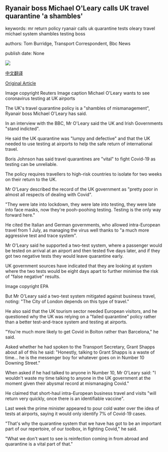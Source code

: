 ## Ryanair boss Michael O'Leary calls UK travel quarantine 'a shambles'

keywords: mr return policy ryanair calls uk quarantine tests oleary travel michael system shambles testing boss

authors: Tom Burridge, Transport Correspondent, Bbc News

publish date: None

![](https://ichef.bbci.co.uk/news/1024/branded_news/13B6D/production/_114294708_oleary_reuters.jpg)

[中文翻译](Ryanair%20boss%20Michael%20O%27Leary%20calls%20UK%20travel%20quarantine%20%27a%20shambles%27_zh.md)

[Original Article](https://www.bbc.com/news/business-54085439)

Image copyright Reuters Image caption Michael O'Leary wants to see coronavirus testing at UK airports

The UK's travel quarantine policy is a "shambles of mismanagement", Ryanair boss Michael O'Leary has said.

In an interview with the BBC, Mr O'Leary said the UK and Irish Governments "stand indicted".

He said the UK quarantine was "lumpy and defective" and that the UK needed to use testing at airports to help the safe return of international travel.

Boris Johnson has said travel quarantines are "vital" to fight Covid-19 as testing can be unreliable.

The policy requires travellers to high-risk countries to isolate for two weeks on their return to the UK.

Mr O'Leary described the record of the UK government as "pretty poor in almost all respects of dealing with Covid".

"They were late into lockdown, they were late into testing, they were late into face masks, now they're pooh-poohing testing. Testing is the only way forward here."

He cited the Italian and German governments, who allowed intra-European travel from 1 July, as managing the virus well thanks to "a much more aggressive test and trace system".

Mr O'Leary said he supported a two-test system, where a passenger would be tested on arrival at an airport and then tested five days later, and if they got two negative tests they would leave quarantine early.

UK government sources have indicated that they are looking at system where the two tests would be eight days apart to further minimise the risk of "false negative" results.

Image copyright EPA

But Mr O'Leary said a two-test system mitigated against business travel, noting: "The City of London depends on this type of travel."

He also said that the UK tourism sector needed European visitors, and he questioned why the UK was relying on a "failed quarantine" policy rather than a better test-and-trace system and testing at airports.

"You're much more likely to get Covid in Bolton rather than Barcelona," he said.

Asked whether he had spoken to the Transport Secretary, Grant Shapps about all of this he said: "Honestly, talking to Grant Shapps is a waste of time… he is the messenger boy for whatever goes on in Number 10 Downing Street."

When asked if he had talked to anyone in Number 10, Mr O'Leary said: "I wouldn't waste my time talking to anyone in the UK government at the moment given their abysmal record at mismanaging Covid."

He claimed that short-haul intra-European business travel and visits "will return very quickly, once there is an identifiable vaccine".

Last week the prime minister appeared to pour cold water over the idea of tests at airports, saying it would only identify 7% of Covid-19 cases.

"That's why the quarantine system that we have has got to be an important part of our repertoire, of our toolbox, in fighting Covid," he said.

"What we don't want to see is reinfection coming in from abroad and quarantine is a vital part of that."